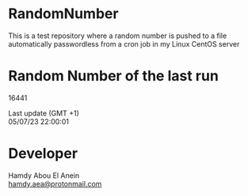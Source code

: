 # RandomNumber    
This is a test repository where a random number is pushed to a file automatically passwordless from a cron job in my Linux CentOS server    
# Random Number of the last run   
16441
      
Last update (GMT +1)    
05/07/23 22:00:01
# Developer    
Hamdy Abou El Anein   
hamdy.aea@protonmail.com
